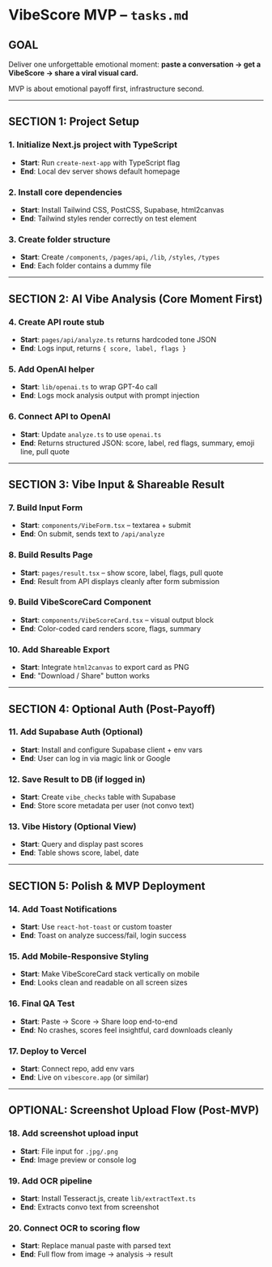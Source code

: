# VibeScore MVP – `tasks.md`

## GOAL
Deliver one unforgettable emotional moment: **paste a conversation → get a VibeScore → share a viral visual card.**

MVP is about emotional payoff first, infrastructure second.

---

## SECTION 1: Project Setup

### 1. Initialize Next.js project with TypeScript
- **Start**: Run `create-next-app` with TypeScript flag
- **End**: Local dev server shows default homepage

### 2. Install core dependencies
- **Start**: Install Tailwind CSS, PostCSS, Supabase, html2canvas
- **End**: Tailwind styles render correctly on test element

### 3. Create folder structure
- **Start**: Create `/components`, `/pages/api`, `/lib`, `/styles`, `/types`
- **End**: Each folder contains a dummy file

---

## SECTION 2: AI Vibe Analysis (Core Moment First)

### 4. Create API route stub
- **Start**: `pages/api/analyze.ts` returns hardcoded tone JSON
- **End**: Logs input, returns `{ score, label, flags }`

### 5. Add OpenAI helper
- **Start**: `lib/openai.ts` to wrap GPT-4o call
- **End**: Logs mock analysis output with prompt injection

### 6. Connect API to OpenAI
- **Start**: Update `analyze.ts` to use `openai.ts`
- **End**: Returns structured JSON: score, label, red flags, summary, emoji line, pull quote

---

## SECTION 3: Vibe Input & Shareable Result

### 7. Build Input Form
- **Start**: `components/VibeForm.tsx` – textarea + submit
- **End**: On submit, sends text to `/api/analyze`

### 8. Build Results Page
- **Start**: `pages/result.tsx` – show score, label, flags, pull quote
- **End**: Result from API displays cleanly after form submission

### 9. Build VibeScoreCard Component
- **Start**: `components/VibeScoreCard.tsx` – visual output block
- **End**: Color-coded card renders score, flags, summary

### 10. Add Shareable Export
- **Start**: Integrate `html2canvas` to export card as PNG
- **End**: "Download / Share" button works

---

## SECTION 4: Optional Auth (Post-Payoff)

### 11. Add Supabase Auth (Optional)
- **Start**: Install and configure Supabase client + env vars
- **End**: User can log in via magic link or Google

### 12. Save Result to DB (if logged in)
- **Start**: Create `vibe_checks` table with Supabase
- **End**: Store score metadata per user (not convo text)

### 13. Vibe History (Optional View)
- **Start**: Query and display past scores
- **End**: Table shows score, label, date

---

## SECTION 5: Polish & MVP Deployment

### 14. Add Toast Notifications
- **Start**: Use `react-hot-toast` or custom toaster
- **End**: Toast on analyze success/fail, login success

### 15. Add Mobile-Responsive Styling
- **Start**: Make VibeScoreCard stack vertically on mobile
- **End**: Looks clean and readable on all screen sizes

### 16. Final QA Test
- **Start**: Paste → Score → Share loop end-to-end
- **End**: No crashes, scores feel insightful, card downloads cleanly

### 17. Deploy to Vercel
- **Start**: Connect repo, add env vars
- **End**: Live on `vibescore.app` (or similar)

---

## OPTIONAL: Screenshot Upload Flow (Post-MVP)

### 18. Add screenshot upload input
- **Start**: File input for `.jpg/.png`
- **End**: Image preview or console log

### 19. Add OCR pipeline
- **Start**: Install Tesseract.js, create `lib/extractText.ts`
- **End**: Extracts convo text from screenshot

### 20. Connect OCR to scoring flow
- **Start**: Replace manual paste with parsed text
- **End**: Full flow from image → analysis → result
